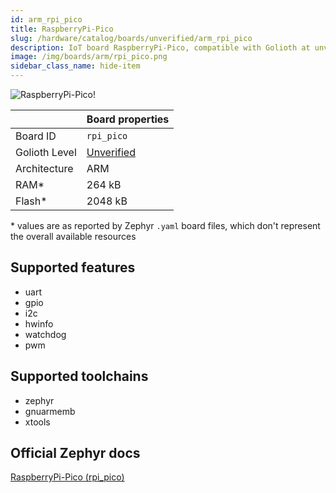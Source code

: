 ```yaml
---
id: arm_rpi_pico
title: RaspberryPi-Pico
slug: /hardware/catalog/boards/unverified/arm_rpi_pico
description: IoT board RaspberryPi-Pico, compatible with Golioth at unverified level.
image: /img/boards/arm/rpi_pico.png
sidebar_class_name: hide-item
---
```


[//]: # (This is an auto-generated file, do not edit! Changes to it will be lost upon re-generation)

![RaspberryPi-Pico!](/img/boards/arm/rpi_pico.png "RaspberryPi-Pico")

|                | Board properties     |
| -------------  | -------------------- |
| Board ID       | `rpi_pico` |
| Golioth Level  | [Unverified](/hardware#unverified-boards) |
| Architecture   | ARM |
| RAM*           | 264 kB |
| Flash*         | 2048 kB |

\* values are as reported by Zephyr `.yaml` board files, which don't represent the overall available resources



## Supported features

* uart
* gpio
* i2c
* hwinfo
* watchdog
* pwm

## Supported toolchains

* zephyr
* gnuarmemb
* xtools

## Official Zephyr docs

[RaspberryPi-Pico (rpi_pico)](https://docs.zephyrproject.org/latest/boards/arm/rpi_pico/doc/index.html)
